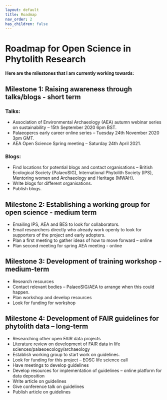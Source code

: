 ```yaml
---
layout: default
title: Roadmap
nav_order: 2
has_children: false
---
```


# Roadmap for Open Science in Phytolith Research

**Here are the milestones that I am currently working towards:**

## Milestone 1: Raising awareness through talks/blogs - short term

### Talks:
* Association of Environmental Archaeology (AEA) autumn webinar series on sustainability – 15th September 2020 6pm BST.
* Palaeopercs early career online series – Tuesday 24th November 2020 3pm GMT.
* AEA Open Science Spring meeting – Saturday 24th April 2021.

### Blogs:
* Find locations for potential blogs and contact organisations – British Ecological Society (PalaeoSIG), International Phytolith Society (IPS), Mentoring women and Archaeology and Heritage (MWAH).
* Write blogs for different organisations.
* Publish blogs.

## Milestone 2: Establishing a working group for open science - medium term
* Emailing IPS, AEA and BES to look for collaborators.
* Email researchers directly who already work openly to look for supporters of the project and early adopters.
* Plan a first meeting to gather ideas of how to move forward – online
* Plan second meeting for spring AEA meeting - online

## Milestone 3: Development of training workshop - medium-term
* Research resources
* Contact relevant bodies – PalaeoSIG/AEA to arrange when this could happen.
* Plan workshop and develop resources
* Look for funding for workshop

## Milestone 4: Development of FAIR guidelines for phytolith data – long-term
* Researching other open FAIR data projects
* Literature review on development of FAIR data in life sciences/palaeoecology/archaeology
* Establish working group to start work on guidelines.
* Look for funding for this project – EOSC life science call
* Have meetings to develop guidelines
* Develop resources for implementation of guidelines – online platform for data deposition
* Write article on guidelines
* Give conference talk on guidelines
* Publish article on guidelines

